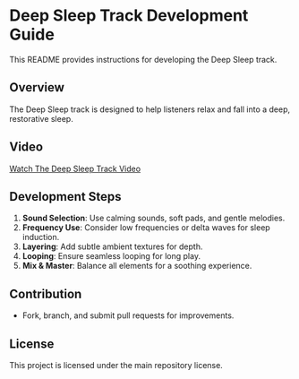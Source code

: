  # Deep Sleep Track Development Guide

This README provides instructions for developing the Deep Sleep track.

## Overview
The Deep Sleep track is designed to help listeners relax and fall into a deep, restorative sleep.

## Video
[Watch The Deep Sleep Track Video](https://youtu.be/xlGKg2ibcIY?si=tP3KRScei0d-1fwj)

## Development Steps
1. **Sound Selection**: Use calming sounds, soft pads, and gentle melodies.
2. **Frequency Use**: Consider low frequencies or delta waves for sleep induction.
3. **Layering**: Add subtle ambient textures for depth.
4. **Looping**: Ensure seamless looping for long play.
5. **Mix & Master**: Balance all elements for a soothing experience.

## Contribution
- Fork, branch, and submit pull requests for improvements.

## License
This project is licensed under the main repository license.